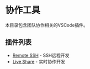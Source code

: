 # 协作工具

本目录包含团队协作相关的VSCode插件。

## 插件列表
- [Remote SSH](./remote-ssh.md) - SSH远程开发
- [Live Share](./live-share.md) - 实时协作开发 